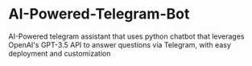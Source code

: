 # AI-Powered-Telegram-Bot
AI-Powered telegram assistant that uses python chatbot that leverages OpenAI's GPT-3.5 API to answer questions via Telegram, with easy deployment and customization
